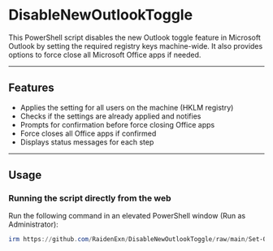 # DisableNewOutlookToggle

This PowerShell script disables the new Outlook toggle feature in Microsoft Outlook by setting the required registry keys machine-wide. It also provides options to force close all Microsoft Office apps if needed.

---

## Features

- Applies the setting for all users on the machine (HKLM registry)
- Checks if the settings are already applied and notifies
- Prompts for confirmation before force closing Office apps
- Force closes all Office apps if confirmed
- Displays status messages for each step

---

## Usage

### Running the script directly from the web

Run the following command in an elevated PowerShell window (Run as Administrator):

```powershell
irm https://github.com/RaidenExn/DisableNewOutlookToggle/raw/main/Set-OutlookClassic.ps1 | powershell -
